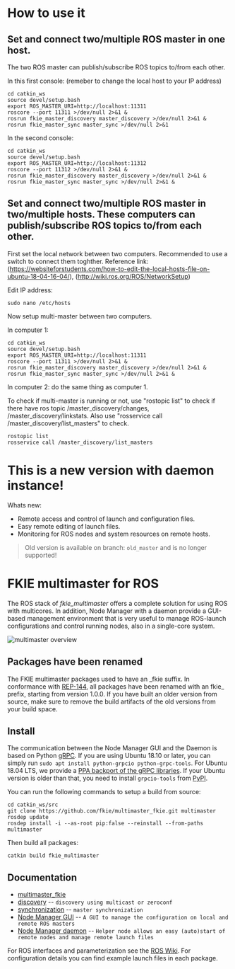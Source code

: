 # How to use it

## Set and connect two/multiple ROS master in one host. 
The two ROS master can publish/subscribe ROS topics to/from each other.

In this first console: (remeber to change the local host to your IP address)
    
```
cd catkin_ws
source devel/setup.bash
export ROS_MASTER_URI=http://localhost:11311 
roscore --port 11311 >/dev/null 2>&1 &
rosrun fkie_master_discovery master_discovery >/dev/null 2>&1 &
rosrun fkie_master_sync master_sync >/dev/null 2>&1 
```
   
In the second console:

```
cd catkin_ws
source devel/setup.bash
export ROS_MASTER_URI=http://localhost:11312
roscore --port 11312 >/dev/null 2>&1 &
rosrun fkie_master_discovery master_discovery >/dev/null 2>&1 &
rosrun fkie_master_sync master_sync >/dev/null 2>&1 &
```
    
## Set and connect two/multiple ROS master in two/multiple hosts. These computers can publish/subscribe ROS topics to/from each other.
First set the local network between two computers. Recommended to use a switch to connect them toghther. 
Reference link: (https://websiteforstudents.com/how-to-edit-the-local-hosts-file-on-ubuntu-18-04-16-04/), (http://wiki.ros.org/ROS/NetworkSetup)

Edit IP address:
```
sudo nano /etc/hosts
```

Now setup multi-master between two computers. 
    
In computer 1: 
```
cd catkin_ws
source devel/setup.bash
export ROS_MASTER_URI=http://localhost:11311 
roscore --port 11311 >/dev/null 2>&1 &
rosrun fkie_master_discovery master_discovery >/dev/null 2>&1 &
rosrun fkie_master_sync master_sync >/dev/null 2>&1 &
```
In computer 2: do the same thing as computer 1.
      
To check if multi-master is running or not, use "rostopic list" to check if there have ros topic /master_discovery/changes, /master_discovery/linkstats. Also use "rosservice call /master_discovery/list_masters" to check.
```
rostopic list 
rosservice call /master_discovery/list_masters
```

# This is a new version with daemon instance!
Whats new:

 * Remote access and control of launch and configuration files.
 * Easy remote editing of launch files.
 * Monitoring for ROS nodes and system resources on remote hosts.

> Old version is available on branch: `old_master` and is no longer supported!

# FKIE multimaster for ROS

The ROS stack of *fkie_multimaster* offers a complete solution for using ROS with multicores.
In addition, Node Manager with a daemon provide a GUI-based management environment that is very useful to manage ROS-launch configurations and control running nodes, also in a single-core system.

![multimaster overview](multimaster_overview.png)

## Packages have been renamed

The FKIE multimaster packages used to have an \_fkie suffix. In conformance with [REP-144](http://www.ros.org/reps/rep-0144.html), all packages have been renamed with an fkie\_ prefix, starting from version 1.0.0.
If you have built an older version from source, make sure to remove the build artifacts of the old versions from your build space.

## Install

The communication between the Node Manager GUI and the Daemon is based on Python [gRPC](https://grpc.io/). If you are using Ubuntu 18.10 or later, you can simply run `sudo apt install python-grpcio python-grpc-tools`. For Ubuntu 18.04 LTS, we provide a [PPA backport of the gRPC libraries](https://launchpad.net/~roehling/+archive/ubuntu/grpc). If your Ubuntu version is older than that, you need to install `grpcio-tools` from [PyPI](https://pypi.org/project/grpcio-tools/).

You can run the following commands to setup a build from source:

```
cd catkin_ws/src
git clone https://github.com/fkie/multimaster_fkie.git multimaster
rosdep update
rosdep install -i --as-root pip:false --reinstall --from-paths multimaster
```

Then build all packages:
```
catkin build fkie_multimaster
```

## Documentation

* [multimaster\_fkie](http://fkie.github.io/multimaster_fkie)
* [discovery](http://fkie.github.io/multimaster_fkie/master_discovery.html) -- `discovery using multicast or zeroconf`
* [synchronization](http://fkie.github.io/multimaster_fkie/master_sync.html) -- `master synchronization`
* [Node Manager GUI](http://fkie.github.io/multimaster_fkie/node_manager.html) -- `A GUI to manage the configuration on local and remote ROS masters`
* [Node Manager daemon](http://fkie.github.io/multimaster_fkie/node_manager_daemon.html) -- `Helper node allows an easy (auto)start of remote nodes and manage remote launch files`

For ROS interfaces and parameterization see the [ROS Wiki](http://www.ros.org/wiki/multimaster_fkie). For configuration details you can find example launch files in each package.

